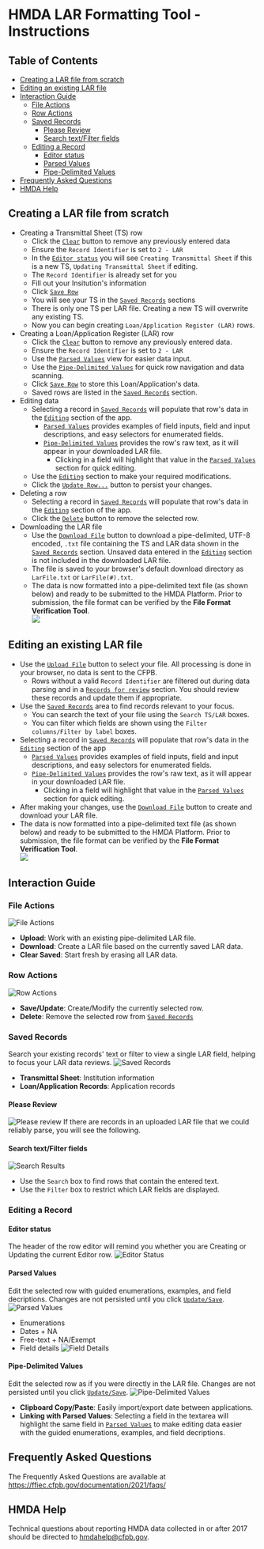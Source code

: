 # HMDA LAR Formatting Tool - Instructions

## Table of Contents
* [Creating a LAR file from scratch](#creating-a-lar-file-from-scratch)
* [Editing an existing LAR file](#editing-an-existing-lar-file)
* [Interaction Guide](#interaction-guide)
  + [File Actions](#file-actions)
  + [Row Actions](#row-actions)
  + [Saved Records](#saved-records)
    - [Please Review](#please-review)
    - [Search text/Filter fields](#search-text-filter-fields)
  + [Editing a Record](#editing-a-record)
    - [Editor status](#editor-status)
    - [Parsed Values](#parsed-values)
    - [Pipe-Delimited Values](#pipe-delimited-values)
* [Frequently Asked Questions](#frequently-asked-questions)
* [HMDA Help](#hmda-help)


## Creating a LAR file from scratch
 
- Creating a Transmittal Sheet (TS) row
  - Click the [`Clear`](#row-actions) button to remove any previously entered data
  - Ensure the `Record Identifier` is set to `2 - LAR`
  - In the [`Editor status`](#editor-status) you will see `Creating Transmittal Sheet` if this is a new TS, `Updating Transmittal Sheet` if editing.
  - The `Record Identifier` is already set for you
  - Fill out your Insitution's information
  - Click [`Save Row`](#row-actions)
  - You will see your TS in the [`Saved Records`](#saved-records) sections
  - There is only one TS per LAR file.  Creating a new TS will overwrite any existing TS.
  - Now you can begin creating `Loan/Application Register (LAR)` rows.
- Creating a Loan/Application Register (LAR) row
  - Click the [`Clear`](#row-actions) button to remove any previously entered data.
  - Ensure the `Record Identifier` is set to `2 - LAR`
  - Use the [`Parsed Values`](#parsed-values) view for easier data input.
  - Use the [`Pipe-Delimited Values`](#pipe-delimited-values) for quick row navigation and data scanning.
  - Click [`Save Row`](#row-actions) to store this Loan/Application's data.
  - Saved rows are listed in the [`Saved Records`](#saved-records) section. 
- Editing data
  - Selecting a record in [`Saved Records`](#saved-records) will populate that row's data in the [`Editing`](#editing-a-record) section of the app.
    - [`Parsed Values`](#parsed-values) provides examples of field inputs, field and input descriptions, and easy selectors for enumerated fields.
    - [`Pipe-Delimited Values`](#pipe-delimited-values) provides the row's raw text, as it will appear in your downloaded LAR file.
      - Clicking in a field will highlight that value in the [`Parsed Values`](#parsed-values) section for quick editing.
  - Use the [`Editing`](#editing-a-record) section to make your required modifications.
  - Click the [`Update Row...`](#row-actions) button to persist your changes.
- Deleting a row
  - Selecting a record in [`Saved Records`](#saved-records) will populate that row's data in the [`Editing`](#editing-a-record) section of the app.
  - Click the [`Delete`](#row-actions) button to remove the selected row.
- Downloading the LAR file
  - Use the [`Download File`](#file-actions) button to download a pipe-delimited, UTF-8 encoded, `.txt` file containing the TS and LAR data shown in the [`Saved Records`](#saved-records) section.  Unsaved data entered in the [`Editing`](#editing-a-record) section is not included in the downloaded LAR file. 
  - The file is saved to your browser's default download directory as `LarFile.txt` or `LarFile(#).txt`.
  - The data is now formatted into a pipe-delimited text file (as shown below) and ready to be submitted to the HMDA Platform. Prior to submission, the file format can be verified by the **File Format Verification Tool**.  
![](https://raw.githubusercontent.com/cfpb/hmda-frontend/master/src/documentation/markdown/images/larft/Text_file_sample.png)
  
## Editing an existing LAR file
 
- Use the [`Upload File`](#file-actions) button to select your file.  All processing is done in your browser, no data is sent to the CFPB. 
  - Rows without a valid `Record Identifier` are filtered out during data parsing and in a [`Records for review`](#please-review) section.  You should review these records and update them if appropriate. 
- Use the [`Saved Records`](#saved-records) area to find records relevant to your focus.  
  - You can search the text of your file using the `Search TS/LAR` boxes.  
  - You can filter which fields are shown using the `Filter columns/Filter by label` boxes.
- Selecting a record in [`Saved Records`](#saved-records) will populate that row's data in the [`Editing`](#editing-a-record) section of the app
  - [`Parsed Values`](#parsed-values) provides examples of field inputs, field and input descriptions, and easy selectors for enumerated fields.
  - [`Pipe-Delimited Values`](#pipe-delimited-values) provides the row's raw text, as it will appear in your downloaded LAR file.
    - Clicking in a field will highlight that value in the [`Parsed Values`](#parsed-values) section for quick editing.
- After making your changes, use the [`Download File`](#file-actions) button to create and download your LAR file.
- The data is now formatted into a pipe-delimited text file (as shown below) and ready to be submitted to the HMDA Platform. Prior to submission, the file format can be verified by the **File Format Verification Tool**.  
![](https://raw.githubusercontent.com/cfpb/hmda-frontend/master/src/documentation/markdown/images/larft/Text_file_sample.png)
  
## Interaction Guide

### File Actions
![File Actions](../images/larft/file_actions.png)
- **Upload**: Work with an existing pipe-delimited LAR file.
- **Download**: Create a LAR file based on the currently saved LAR data.
- **Clear Saved**: Start fresh by erasing all LAR data.

### Row Actions
![Row Actions](../images/larft/row_actions_update.png)
- **Save/Update**: Create/Modify the currently selected row.
- **Delete**: Remove the selected row from [`Saved Records`](#saved-records)

### Saved Records
Search your existing records' text or filter to view a single LAR field, helping to focus your LAR data reviews.
![Saved Records](../images/larft/saved_records_populated.png)
- **Transmittal Sheet**: Institution information
- **Loan/Application Records**: Application records
#### Please Review
 ![Please review](../images/larft/saved_records_unparsable.png)
If there are records in an uploaded LAR file that we could reliably parse, you will see the following.

#### Search text/Filter fields
![Search Results](../images/larft/saved_records_searching.png)
  - Use the `Search` box to find rows that contain the entered text. 
  - Use the `Filter` box to restrict which LAR fields are displayed.

### Editing a Record
#### Editor status
The header of the row editor will remind you whether you are Creating or Updating the current Editor row.
  ![Editor Status](../images/larft/editing_header.png)

#### Parsed Values
Edit the selected row with guided enumerations, examples, and field decriptions. Changes are not persisted until you click [`Update/Save`](#row-actions).
![Parsed Values](../images/larft/parsed_multi_select.png)

  - Enumerations
  - Dates + NA
  - Free-text + NA/Exempt
  - Field details
  ![Field Details](../images/larft/parsed_field_details.png)

#### Pipe-Delimited Values
Edit the selected row as if you were directly in the LAR file. Changes are not persisted until you click [`Update/Save`](#row-actions).
![Pipe-Delimited Values](../images/larft/piped.png)
  - **Clipboard Copy/Paste**: Easily import/export date between applications.
  - **Linking with Parsed Values**: Selecting a field in the textarea will highlight the same field in [`Parsed Values`](#parsed-values) to make editing data easier with the guided enumerations, examples, and field decriptions.

## Frequently Asked Questions
The Frequently Asked Questions are available at https://ffiec.cfpb.gov/documentation/2021/faqs/


## HMDA Help
Technical questions about reporting HMDA data collected in or after 2017 should be directed to hmdahelp@cfpb.gov.